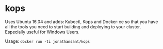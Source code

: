 # kops

Uses Ubuntu 16.04 and adds: Kubectl, Kops and Docker-ce so that you have all
the tools you need to start building and deploying to your cluster. Especially useful for Windows Users.

Usage: `docker run -ti jonathansant/kops`
